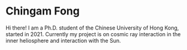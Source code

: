 # Chingam Fong 
Hi there! I am a Ph.D. student of the Chinese University of Hong Kong, started in 2021. Currently my project is on cosmic ray interaction in the inner heliosphere and interaction with the Sun.
